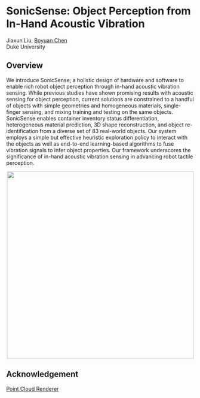 # SonicSense: Object Perception from In-Hand Acoustic Vibration

Jiaxun Liu, [Boyuan Chen](http://boyuanchen.com/)
<br>
Duke University
<br>

## Overview
We introduce SonicSense, a holistic design of hardware and software to enable rich robot object perception through in-hand acoustic vibration sensing. While previous studies have shown promising results with acoustic sensing for object perception, current solutions are constrained to a handful of objects with simple geometries and homogeneous materials, single-finger sensing, and mixing training and testing on the same objects. SonicSense enables container inventory status differentiation, heterogeneous material prediction, 3D shape reconstruction, and object re-identification from a diverse set of $83$ real-world objects. Our system employs a simple but effective heuristic exploration policy to interact with the objects as well as end-to-end learning-based algorithms to fuse vibration signals to infer object properties. Our framework underscores the significance of in-hand acoustic vibration sensing in advancing robot tactile perception.

<p align="center">
  <img src="https://github.com/general-robotics-duke/SonicSense/blob/main/figures/Fig%201.%20Teaser_figure.jpg" width="500" align="center">
</p>

## Acknowledgement
[Point Cloud Renderer](https://github.com/zekunhao1995/PointFlowRenderer)
